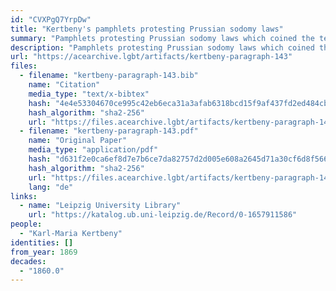 ```yaml
---
id: "CVXPgQ7YrpDw"
title: "Kertbeny's pamphlets protesting Prussian sodomy laws"
summary: "Pamphlets protesting Prussian sodomy laws which coined the terms \"homosexual\" and \"heterosexual\""
description: "Pamphlets protesting Prussian sodomy laws which coined the terms \"homosexual\" and \"heterosexual\", as well as \"monosexual\""
url: "https://acearchive.lgbt/artifacts/kertbeny-paragraph-143"
files:
  - filename: "kertbeny-paragraph-143.bib"
    name: "Citation"
    media_type: "text/x-bibtex"
    hash: "4e4e53304670ce995c42eb6eca31a3afab6318bcd15f9af437fd2ed484cb963c"
    hash_algorithm: "sha2-256"
    url: "https://files.acearchive.lgbt/artifacts/kertbeny-paragraph-143/kertbeny-paragraph-143.bib"
  - filename: "kertbeny-paragraph-143.pdf"
    name: "Original Paper"
    media_type: "application/pdf"
    hash: "d631f2e0ca6ef8d7e7b6ce7da82757d2d005e608a2645d71a30cf6d8f5660494"
    hash_algorithm: "sha2-256"
    url: "https://files.acearchive.lgbt/artifacts/kertbeny-paragraph-143/kertbeny-paragraph-143.pdf"
    lang: "de"
links:
  - name: "Leipzig University Library"
    url: "https://katalog.ub.uni-leipzig.de/Record/0-1657911586"
people:
  - "Karl-Maria Kertbeny"
identities: []
from_year: 1869
decades:
  - "1860.0"
---
```

